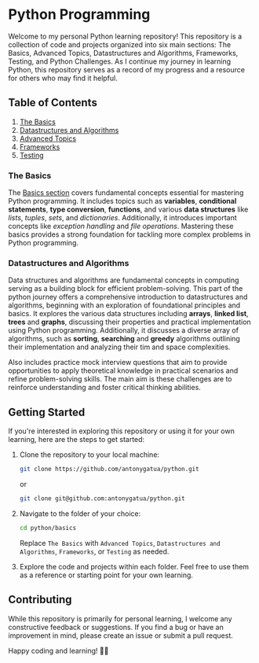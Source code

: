 # Python Programming

Welcome to my personal Python learning repository! This repository is a collection of code and projects organized into six main sections: The Basics, Advanced Topics, Datastructures and Algorithms, Frameworks, Testing, and Python Challenges. As I continue my journey in learning Python, this repository serves as a record of my progress and a resource for others who may find it helpful.

## Table of Contents

1. [The Basics](#the-basics)
2. [Datastructures and Algorithms](#datastructures-and-algorithms)
3. [Advanced Topics](#advanced)
4. [Frameworks](#frameworks)
5. [Testing](#testing)

### The Basics

The [Basics section](./The%20Basics) covers fundamental concepts essential for mastering Python programming. It includes topics such as **variables**, **conditional statements**, **type conversion**, **functions**, and various **data structures** like *lists*, *tuples*, *sets*, and *dictionaries*. Additionally, it introduces important concepts like *exception handling* and *file operations*. Mastering these basics provides a strong foundation for tackling more complex problems in Python programming.

### Datastructures and Algorithms

Data structures and algorithms are fundamental concepts in computing serving as a building block for efficient problem-solving. This part of the python journey offers a comprehensive introduction to datastructures and algorithms, beginning with an exploration of foundational principles and basics. It explores the various data structures including **arrays**, **linked list**, **trees** and **graphs**, discussing their properties and practical implementation using Python programming. Additionally, it discusses a diverse array of algorithms, such as **sorting**, **searching** and **greedy** algorithms outlining their implementation and analyzing their tim and space complexities.

Also includes practice mock interview questions that aim to provide opportunities to apply theoretical knowledge in practical scenarios and refine problem-solving skills. The main aim is these challenges are to reinforce understanding and foster critical thinking abilities. 

## Getting Started

If you're interested in exploring this repository or using it for your own learning, here are the steps to get started:

1. Clone the repository to your local machine:

   ```bash
   git clone https://github.com/antonygatua/python.git
   ```

   or 

   ```bash
   git clone git@github.com:antonygatua/python.git
   ```

2. Navigate to the folder of your choice:

   ```bash
   cd python/basics
   ```

   Replace `The Basics` with `Advanced Topics`, `Datastructures and Algorithms`, `Frameworks`, or `Testing` as needed.

3. Explore the code and projects within each folder. Feel free to use them as a reference or starting point for your own learning.

## Contributing

While this repository is primarily for personal learning, I welcome any constructive feedback or suggestions. If you find a bug or have an improvement in mind, please create an issue or submit a pull request.

Happy coding and learning! 🐍✨
